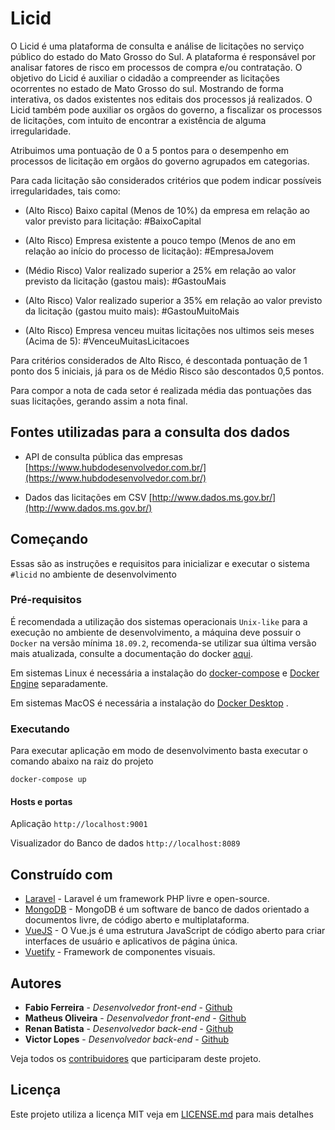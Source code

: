 # Licid

O Licid é uma plataforma de consulta e análise de licitações no serviço público do estado do Mato Grosso do Sul. A plataforma é responsável por analisar fatores de risco em processos de compra e/ou contratação. O objetivo do Licid é auxiliar o cidadão a compreender as licitações ocorrentes no estado de Mato Grosso do sul. Mostrando de forma interativa, os dados existentes nos editais dos processos já realizados. O Licid também pode auxiliar os orgãos do governo, a fiscalizar os processos de licitações, com intuito de encontrar a existência de alguma irregularidade.

Atribuimos uma pontuação de 0 a 5 pontos para o desempenho em processos de licitação em orgãos do governo agrupados em categorias.

Para cada licitação são considerados critérios que podem indicar possíveis irregularidades, tais como: 

- (Alto Risco) Baixo capital (Menos de 10%) da empresa em relação ao valor previsto para licitação: #BaixoCapital

- (Alto Risco) Empresa existente a pouco tempo (Menos de ano em relação ao início do processo de licitação): #EmpresaJovem 

- (Médio Risco) Valor realizado superior a 25% em relação ao valor previsto da licitação (gastou mais): #GastouMais 

- (Alto Risco) Valor realizado superior a 35% em relação ao valor previsto da licitação (gastou muito mais): #GastouMuitoMais

- (Alto Risco) Empresa venceu muitas licitações nos ultimos seis meses (Acima de 5): #VenceuMuitasLicitacoes

Para critérios considerados de Alto Risco, é descontada pontuação de 1 ponto dos 5 iniciais, já para os de Médio Risco são descontados 0,5 pontos.

Para compor a nota de cada setor é realizada média das pontuações das suas licitações, gerando assim a nota final.

## Fontes utilizadas para a consulta dos dados

- API de consulta pública das empresas [https://www.hubdodesenvolvedor.com.br/](https://www.hubdodesenvolvedor.com.br/)

- Dados das licitações em CSV [http://www.dados.ms.gov.br/](http://www.dados.ms.gov.br/)

## Começando

Essas são as instruções e requisitos para inicializar e executar o sistema `#licid` no ambiente de desenvolvimento 

### Pré-requisitos

É recomendada a utilização dos sistemas operacionais `Unix-like` para a execução no ambiente de desenvolvimento, a máquina deve possuir o `Docker` na versão mínima `18.09.2`, recomenda-se utilizar sua última versão mais atualizada, consulte a documentação do docker [aqui](https://docs.docker.com/).

Em sistemas Linux é necessária a instalação do [docker-compose](https://docs.docker.com/compose/install/) e [Docker Engine](https://docs.docker.com/install/linux/docker-ce/ubuntu/) separadamente.

Em sistemas MacOS é necessária a instalação do [Docker Desktop](https://www.docker.com/products/docker-desktop) .


### Executando

Para executar aplicação em modo de desenvolvimento basta executar o comando abaixo na raiz do projeto

```
docker-compose up
```

#### Hosts e portas

Aplicação `http://localhost:9001`

Visualizador do Banco de dados `http://localhost:8089`

## Construído com

* [Laravel](https://laravel.com/) - Laravel é um framework PHP livre e open-source.
* [MongoDB](https://www.mongodb.com/) - MongoDB é um software de banco de dados orientado a documentos livre, de código aberto e multiplataforma.
* [VueJS](https://vuejs.org/) - O Vue.js é uma estrutura JavaScript de código aberto para criar interfaces de usuário e aplicativos de página única.
* [Vuetify](https://vuetifyjs.com/pt-BR/) - Framework de componentes visuais.

## Autores

* **Fabio Ferreira** - *Desenvolvedor front-end* - [Github](https://github.com/fabiomferreira)
* **Matheus Oliveira** - *Desenvolvedor front-end* - [Github](https://github.com/matheus21)
* **Renan Batista** - *Desenvolvedor back-end* - [Github](https://github.com/renanprogramador)
* **Victor Lopes** - *Desenvolvedor back-end* - [Github](https://github.com/theguitarvity)

Veja todos os [contribuidores](https://github.com/hack-ms/Strike-Up/graphs/contributors) que participaram deste projeto.

## Licença

Este projeto utiliza a licença MIT veja em [LICENSE.md](LICENSE) para mais detalhes
